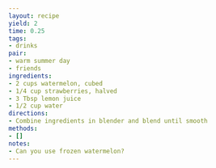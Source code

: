 ```yaml
---
layout: recipe
yield: 2
time: 0.25
tags:
- drinks
pair:
- warm summer day
- friends
ingredients:
- 2 cups watermelon, cubed
- 1/4 cup strawberries, halved
- 3 Tbsp lemon juice
- 1/2 cup water
directions:
- Combine ingredients in blender and blend until smooth
methods:
- []
notes:
- Can you use frozen watermelon?
---
```

